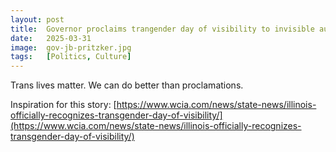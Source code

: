 ```yaml
---
layout: post
title:  Governor proclaims trangender day of visibility to invisible audience
date:   2025-03-31
image:  gov-jb-pritzker.jpg
tags:   [Politics, Culture]
---
```


Trans lives matter. We can do better than proclamations. 


Inspiration for this story: [https://www.wcia.com/news/state-news/illinois-officially-recognizes-transgender-day-of-visibility/](https://www.wcia.com/news/state-news/illinois-officially-recognizes-transgender-day-of-visibility/)

